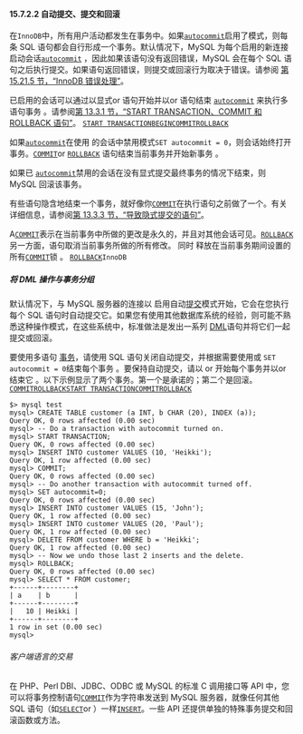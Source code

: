 #### 15.7.2.2 自动提交、提交和回滚



在`InnoDB`中，所有用户活动都发生在事务中。如果[`autocommit`](https://dev.mysql.com/doc/refman/8.0/en/server-system-variables.html#sysvar_autocommit)启用了模式，则每条 SQL 语句都会自行形成一个事务。默认情况下，MySQL 为每个启用的新连接启动会话[`autocommit`](https://dev.mysql.com/doc/refman/8.0/en/server-system-variables.html#sysvar_autocommit) ，因此如果该语句没有返回错误，MySQL 会在每个 SQL 语句之后执行提交。如果语句返回错误，则提交或回滚行为取决于错误。请参阅 [第 15.21.5 节，“InnoDB 错误处理”](https://dev.mysql.com/doc/refman/8.0/en/innodb-error-handling.html)。

已启用的会话可以通过以显式or 语句开始并以or 语句结束 [`autocommit`](https://dev.mysql.com/doc/refman/8.0/en/server-system-variables.html#sysvar_autocommit) 来执行多语句事务 。请参阅[第 13.3.1 节，“START TRANSACTION、COMMIT 和 ROLLBACK 语句”](https://dev.mysql.com/doc/refman/8.0/en/commit.html)。 [`START TRANSACTION`](https://dev.mysql.com/doc/refman/8.0/en/commit.html)[`BEGIN`](https://dev.mysql.com/doc/refman/8.0/en/commit.html)[`COMMIT`](https://dev.mysql.com/doc/refman/8.0/en/commit.html)[`ROLLBACK`](https://dev.mysql.com/doc/refman/8.0/en/commit.html)

如果[`autocommit`](https://dev.mysql.com/doc/refman/8.0/en/server-system-variables.html#sysvar_autocommit)在使用 的会话中禁用模式`SET autocommit = 0`，则会话始终打开事务。[`COMMIT`](https://dev.mysql.com/doc/refman/8.0/en/commit.html)or [`ROLLBACK`](https://dev.mysql.com/doc/refman/8.0/en/commit.html) 语句结束当前事务并开始新事务 。

如果已 [`autocommit`](https://dev.mysql.com/doc/refman/8.0/en/server-system-variables.html#sysvar_autocommit)禁用的会话在没有显式提交最终事务的情况下结束，则 MySQL 回滚该事务。

有些语句隐含地结束一个事务，就好像你[`COMMIT`](https://dev.mysql.com/doc/refman/8.0/en/commit.html)在执行语句之前做了一个。有关详细信息，请参阅[第 13.3.3 节，“导致隐式提交的语句”](https://dev.mysql.com/doc/refman/8.0/en/implicit-commit.html)。

A[`COMMIT`](https://dev.mysql.com/doc/refman/8.0/en/commit.html)表示在当前事务中所做的更改是永久的，并且对其他会话可见。[`ROLLBACK`](https://dev.mysql.com/doc/refman/8.0/en/commit.html) 另一方面，语句取消当前事务所做的所有修改。 同时 释放在当前事务期间设置的所有[`COMMIT`](https://dev.mysql.com/doc/refman/8.0/en/commit.html)锁 。 [`ROLLBACK`](https://dev.mysql.com/doc/refman/8.0/en/commit.html)`InnoDB`

##### 将 DML 操作与事务分组



默认情况下，与 MySQL 服务器的连接以 启用自动[提交](https://dev.mysql.com/doc/refman/8.0/en/glossary.html#glos_autocommit)模式开始，它会在您执行每个 SQL 语句时自动提交它。如果您有使用其他数据库系统的经验，则可能不熟悉这种操作模式，在这些系统中，标准做法是发出一系列 [DML](https://dev.mysql.com/doc/refman/8.0/en/glossary.html#glos_dml)语句并将它们一起提交或回滚。

要使用多语句 [事务](https://dev.mysql.com/doc/refman/8.0/en/glossary.html#glos_transaction)，请使用 SQL 语句关闭自动提交，并根据需要使用或 `SET autocommit = 0`结束每个事务 。要保持自动提交，请以 or 开始每个事务并以or 结束它 。以下示例显示了两个事务。第一个是承诺的；第二个是回滚。 [`COMMIT`](https://dev.mysql.com/doc/refman/8.0/en/commit.html)[`ROLLBACK`](https://dev.mysql.com/doc/refman/8.0/en/commit.html)[`START TRANSACTION`](https://dev.mysql.com/doc/refman/8.0/en/commit.html)[`COMMIT`](https://dev.mysql.com/doc/refman/8.0/en/commit.html)[`ROLLBACK`](https://dev.mysql.com/doc/refman/8.0/en/commit.html)

```terminal
$> mysql test
mysql> CREATE TABLE customer (a INT, b CHAR (20), INDEX (a));
Query OK, 0 rows affected (0.00 sec)
mysql> -- Do a transaction with autocommit turned on.
mysql> START TRANSACTION;
Query OK, 0 rows affected (0.00 sec)
mysql> INSERT INTO customer VALUES (10, 'Heikki');
Query OK, 1 row affected (0.00 sec)
mysql> COMMIT;
Query OK, 0 rows affected (0.00 sec)
mysql> -- Do another transaction with autocommit turned off.
mysql> SET autocommit=0;
Query OK, 0 rows affected (0.00 sec)
mysql> INSERT INTO customer VALUES (15, 'John');
Query OK, 1 row affected (0.00 sec)
mysql> INSERT INTO customer VALUES (20, 'Paul');
Query OK, 1 row affected (0.00 sec)
mysql> DELETE FROM customer WHERE b = 'Heikki';
Query OK, 1 row affected (0.00 sec)
mysql> -- Now we undo those last 2 inserts and the delete.
mysql> ROLLBACK;
Query OK, 0 rows affected (0.00 sec)
mysql> SELECT * FROM customer;
+------+--------+
| a    | b      |
+------+--------+
|   10 | Heikki |
+------+--------+
1 row in set (0.00 sec)
mysql>
```

###### 客户端语言的交易

在 PHP、Perl DBI、JDBC、ODBC 或 MySQL 的标准 C 调用接口等 API 中，您可以将事务控制语句[`COMMIT`](https://dev.mysql.com/doc/refman/8.0/en/commit.html)作为字符串发送到 MySQL 服务器，就像任何其他 SQL 语句（如[`SELECT`](https://dev.mysql.com/doc/refman/8.0/en/select.html)or ）一样[`INSERT`](https://dev.mysql.com/doc/refman/8.0/en/insert.html)。一些 API 还提供单独的特殊事务提交和回滚函数或方法。